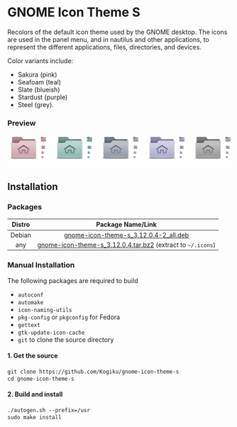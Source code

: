 # GNOME Icon Theme S
Recolors of the default icon theme used by the GNOME desktop. The icons are used in the panel menu, and in nautilus and other applications, to represent the different applications, files, directories, and devices.

Color variants include:
* Sakura (pink)
* Seafoam (teal)
* Slate (blueish)
* Stardust (purple)
* Steel (grey).
### Preview
![Preview](https://raw.githubusercontent.com/Kogiku/gnome-icon-theme-s/master/preview.png)
## Installation
### Packages
|Distro|Package Name/Link|
|:----:|:----:|
| Debian | [gnome-icon-theme-s_3.12.0.4-2_all.deb](https://github.com/Kogiku/gnome-icon-theme-s/releases/download/3.12.0.4/gnome-icon-theme-s_3.12.0.4-2_all.deb) |
| any | [gnome-icon-theme-s_3.12.0.4.tar.bz2](https://github.com/Kogiku/gnome-icon-theme-s/releases/download/3.12.0.4/gnome-icon-theme-s_3.12.0.4.tar.bz2) (extract to `~/.icons`)|
### Manual Installation
The following packages are required to build
* `autoconf`
* `automake`
* `icon-naming-utils`
* `pkg-config` or `pkgconfig` for Fedora
* `gettext`
* `gtk-update-icon-cache`
* `git` to clone the source directory
#### 1. Get the source
```
git clone https://github.com/Kogiku/gnome-icon-theme-s
cd gnome-icon-theme-s
```
#### 2. Build and install
```
./autogen.sh --prefix=/usr
sudo make install
```
